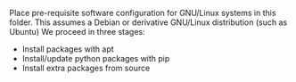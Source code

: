Place pre-requisite software configuration for GNU/Linux systems in this folder.
This assumes a Debian or derivative GNU/Linux distribution (such as Ubuntu)
We proceed in three stages:
- Install packages with apt
- Install/update python packages with pip
- Install extra packages from source
